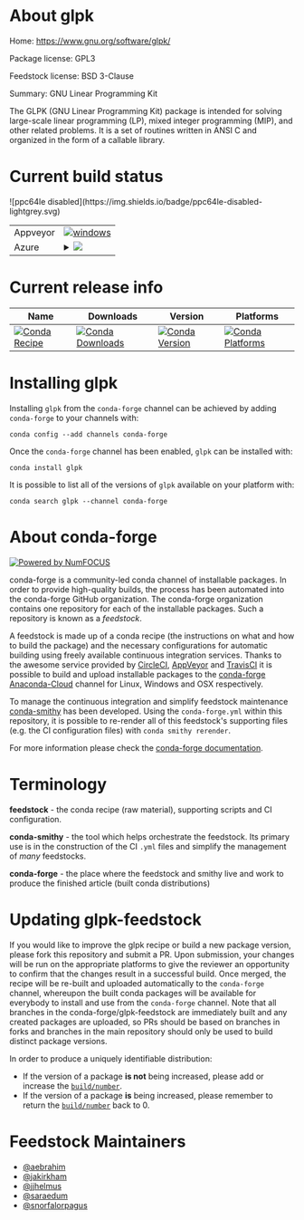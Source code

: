 About glpk
==========

Home: https://www.gnu.org/software/glpk/

Package license: GPL3

Feedstock license: BSD 3-Clause

Summary: GNU Linear Programming Kit

The GLPK (GNU Linear Programming Kit) package is intended for solving
large-scale linear programming (LP), mixed integer programming (MIP), and
other related problems. It is a set of routines written in ANSI C and
organized in the form of a callable library.


Current build status
====================


<table><tr>
    <td>Appveyor</td>
    <td>
      <a href="https://ci.appveyor.com/project/conda-forge/glpk-feedstock/branch/master">
        <img alt="windows" src="https://img.shields.io/appveyor/ci/conda-forge/glpk-feedstock/master.svg?label=Windows">
      </a>
    </td>
  </tr>
    
  <tr>
    <td>Azure</td>
    <td>
      <details>
        <summary>
          <a href="https://dev.azure.com/conda-forge/feedstock-builds/_build/latest?definitionId=375&branchName=master">
            <img src="https://dev.azure.com/conda-forge/feedstock-builds/_apis/build/status/glpk-feedstock?branchName=master">
          </a>
        </summary>
        <table>
          <thead><tr><th>Variant</th><th>Status</th></tr></thead>
          <tbody><tr>
              <td>linux</td>
              <td>
                <a href="https://dev.azure.com/conda-forge/feedstock-builds/_build/latest?definitionId=375&branchName=master">
                  <img src="https://dev.azure.com/conda-forge/feedstock-builds/_apis/build/status/glpk-feedstock?branchName=master&jobName=linux&configuration=linux_" alt="variant">
                </a>
              </td>
            </tr><tr>
              <td>osx</td>
              <td>
                <a href="https://dev.azure.com/conda-forge/feedstock-builds/_build/latest?definitionId=375&branchName=master">
                  <img src="https://dev.azure.com/conda-forge/feedstock-builds/_apis/build/status/glpk-feedstock?branchName=master&jobName=osx&configuration=osx_" alt="variant">
                </a>
              </td>
            </tr><tr>
              <td>win_c_compilervs2008vc9</td>
              <td>
                <a href="https://dev.azure.com/conda-forge/feedstock-builds/_build/latest?definitionId=375&branchName=master">
                  <img src="https://dev.azure.com/conda-forge/feedstock-builds/_apis/build/status/glpk-feedstock?branchName=master&jobName=win&configuration=win_c_compilervs2008vc9" alt="variant">
                </a>
              </td>
            </tr><tr>
              <td>win_c_compilervs2015vc14</td>
              <td>
                <a href="https://dev.azure.com/conda-forge/feedstock-builds/_build/latest?definitionId=375&branchName=master">
                  <img src="https://dev.azure.com/conda-forge/feedstock-builds/_apis/build/status/glpk-feedstock?branchName=master&jobName=win&configuration=win_c_compilervs2015vc14" alt="variant">
                </a>
              </td>
            </tr>
          </tbody>
        </table>
      </details>
    </td>
  </tr>
![ppc64le disabled](https://img.shields.io/badge/ppc64le-disabled-lightgrey.svg)
</table>

Current release info
====================

| Name | Downloads | Version | Platforms |
| --- | --- | --- | --- |
| [![Conda Recipe](https://img.shields.io/badge/recipe-glpk-green.svg)](https://anaconda.org/conda-forge/glpk) | [![Conda Downloads](https://img.shields.io/conda/dn/conda-forge/glpk.svg)](https://anaconda.org/conda-forge/glpk) | [![Conda Version](https://img.shields.io/conda/vn/conda-forge/glpk.svg)](https://anaconda.org/conda-forge/glpk) | [![Conda Platforms](https://img.shields.io/conda/pn/conda-forge/glpk.svg)](https://anaconda.org/conda-forge/glpk) |

Installing glpk
===============

Installing `glpk` from the `conda-forge` channel can be achieved by adding `conda-forge` to your channels with:

```
conda config --add channels conda-forge
```

Once the `conda-forge` channel has been enabled, `glpk` can be installed with:

```
conda install glpk
```

It is possible to list all of the versions of `glpk` available on your platform with:

```
conda search glpk --channel conda-forge
```


About conda-forge
=================

[![Powered by NumFOCUS](https://img.shields.io/badge/powered%20by-NumFOCUS-orange.svg?style=flat&colorA=E1523D&colorB=007D8A)](http://numfocus.org)

conda-forge is a community-led conda channel of installable packages.
In order to provide high-quality builds, the process has been automated into the
conda-forge GitHub organization. The conda-forge organization contains one repository
for each of the installable packages. Such a repository is known as a *feedstock*.

A feedstock is made up of a conda recipe (the instructions on what and how to build
the package) and the necessary configurations for automatic building using freely
available continuous integration services. Thanks to the awesome service provided by
[CircleCI](https://circleci.com/), [AppVeyor](https://www.appveyor.com/)
and [TravisCI](https://travis-ci.org/) it is possible to build and upload installable
packages to the [conda-forge](https://anaconda.org/conda-forge)
[Anaconda-Cloud](https://anaconda.org/) channel for Linux, Windows and OSX respectively.

To manage the continuous integration and simplify feedstock maintenance
[conda-smithy](https://github.com/conda-forge/conda-smithy) has been developed.
Using the ``conda-forge.yml`` within this repository, it is possible to re-render all of
this feedstock's supporting files (e.g. the CI configuration files) with ``conda smithy rerender``.

For more information please check the [conda-forge documentation](https://conda-forge.org/docs/).

Terminology
===========

**feedstock** - the conda recipe (raw material), supporting scripts and CI configuration.

**conda-smithy** - the tool which helps orchestrate the feedstock.
                   Its primary use is in the construction of the CI ``.yml`` files
                   and simplify the management of *many* feedstocks.

**conda-forge** - the place where the feedstock and smithy live and work to
                  produce the finished article (built conda distributions)


Updating glpk-feedstock
=======================

If you would like to improve the glpk recipe or build a new
package version, please fork this repository and submit a PR. Upon submission,
your changes will be run on the appropriate platforms to give the reviewer an
opportunity to confirm that the changes result in a successful build. Once
merged, the recipe will be re-built and uploaded automatically to the
`conda-forge` channel, whereupon the built conda packages will be available for
everybody to install and use from the `conda-forge` channel.
Note that all branches in the conda-forge/glpk-feedstock are
immediately built and any created packages are uploaded, so PRs should be based
on branches in forks and branches in the main repository should only be used to
build distinct package versions.

In order to produce a uniquely identifiable distribution:
 * If the version of a package **is not** being increased, please add or increase
   the [``build/number``](https://conda.io/docs/user-guide/tasks/build-packages/define-metadata.html#build-number-and-string).
 * If the version of a package **is** being increased, please remember to return
   the [``build/number``](https://conda.io/docs/user-guide/tasks/build-packages/define-metadata.html#build-number-and-string)
   back to 0.

Feedstock Maintainers
=====================

* [@aebrahim](https://github.com/aebrahim/)
* [@jakirkham](https://github.com/jakirkham/)
* [@jjhelmus](https://github.com/jjhelmus/)
* [@saraedum](https://github.com/saraedum/)
* [@snorfalorpagus](https://github.com/snorfalorpagus/)

